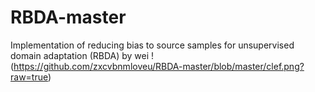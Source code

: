 # RBDA-master
Implementation of reducing bias to source samples for unsupervised domain adaptation (RBDA) by wei
 !(https://github.com/zxcvbnmloveu/RBDA-master/blob/master/clef.png?raw=true)
